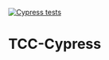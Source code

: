 [![Cypress tests](https://github.com/NavesEdu/TCC-Cypress/actions/workflows/node.js.yml/badge.svg)](https://github.com/NavesEdu/TCC-Cypress/actions/workflows/node.js.yml)
# TCC-Cypress


